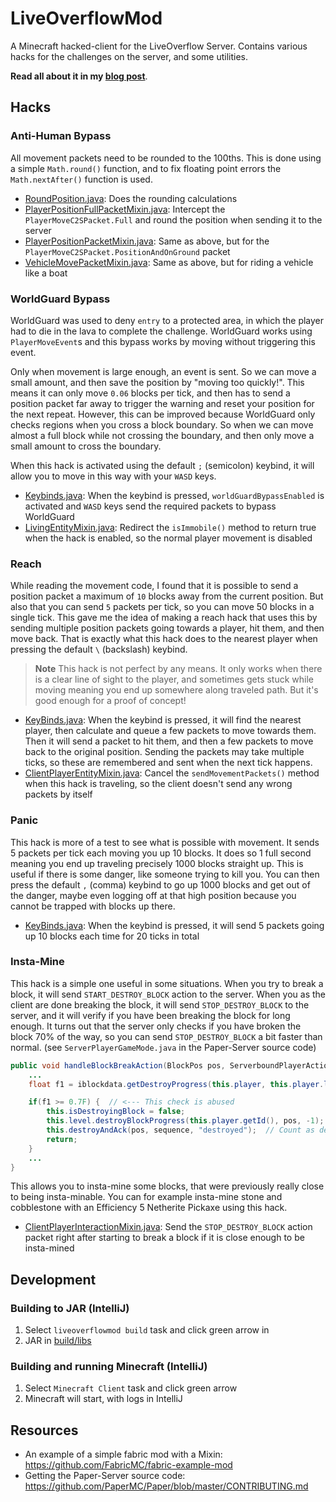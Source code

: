 # LiveOverflowMod

A Minecraft hacked-client for the LiveOverflow Server. Contains various hacks for the challenges on the server,
and some utilities. 

**Read all about it in my [blog post](https://jorianwoltjer.com/blog/)**.

## Hacks

### Anti-Human Bypass

All movement packets need to be rounded to the 100ths. This is done using a simple `Math.round()` function, 
and to fix floating point errors the `Math.nextAfter()` function is used.

* [RoundPosition.java](src/main/java/com/jorianwoltjer/liveoverflowmod/helper/RoundPosition.java): 
Does the rounding calculations
* [PlayerPositionFullPacketMixin.java](src/main/java/com/jorianwoltjer/liveoverflowmod/mixin/PlayerPositionFullPacketMixin.java):
Intercept the `PlayerMoveC2SPacket.Full` and round the position when sending it to the server
* [PlayerPositionPacketMixin.java](src/main/java/com/jorianwoltjer/liveoverflowmod/mixin/PlayerPositionPacketMixin.java):
Same as above, but for the `PlayerMoveC2SPacket.PositionAndOnGround` packet
* [VehicleMovePacketMixin.java](src/main/java/com/jorianwoltjer/liveoverflowmod/mixin/VehicleMovePacketMixin.java):
Same as above, but for riding a vehicle like a boat

### WorldGuard Bypass

WorldGuard was used to deny `entry` to a protected area, in which the player had to die in the lava to complete the challenge. 
WorldGuard works using `PlayerMoveEvent`s and this bypass works by moving without triggering this event.  

Only when movement is large enough, an event is sent. So we can move a small amount, and then save the position by "moving too quickly!". 
This means it can only move `0.06` blocks per tick, and then has to send a position packet far away to trigger the warning and reset your position
for the next repeat. However, this can be improved because WorldGuard only checks regions when you cross a block boundary. 
So when we can move almost a full block while not crossing the boundary, and then only move a small amount to cross the boundary. 

When this hack is activated using the default `;` (semicolon) keybind, it will allow you to move in this way with your `WASD` keys. 

* [Keybinds.java](src/main/java/com/jorianwoltjer/liveoverflowmod/client/Keybinds.java):
When the keybind is pressed, `worldGuardBypassEnabled` is activated and `WASD` keys send the required packets to bypass WorldGuard
* [LivingEntityMixin.java](src/main/java/com/jorianwoltjer/liveoverflowmod/mixin/LivingEntityMixin.java):
Redirect the `isImmobile()` method to return true when the hack is enabled, so the normal player movement is disabled

### Reach

While reading the movement code, I found that it is possible to send a position packet a maximum of `10` blocks away from the current position.
But also that you can send `5` packets per tick, so you can move 50 blocks in a single tick. This gave me the idea of making
a reach hack that uses this by sending multiple position packets going towards a player, hit them, and then move back. 
That is exactly what this hack does to the nearest player when pressing the default `\​` (backslash) keybind.

> **Note**
> This hack is not perfect by any means. It only works when there is a clear line of sight to the player, and sometimes gets
> stuck while moving meaning you end up somewhere along traveled path. But it's good enough for a proof of concept!

* [KeyBinds.java](src/main/java/com/jorianwoltjer/liveoverflowmod/client/Keybinds.java):
When the keybind is pressed, it will find the nearest player, then calculate and queue a few packets to move towards them.
Then it will send a packet to hit them, and then a few packets to move back to the original position. Sending the packets 
may take multiple ticks, so these are remembered and sent when the next tick happens.
* [ClientPlayerEntityMixin.java](src/main/java/com/jorianwoltjer/liveoverflowmod/mixin/ClientPlayerEntityMixin.java):
Cancel the `sendMovementPackets()` method when this hack is traveling, so the client doesn't send any wrong packets by itself

### Panic

This hack is more of a test to see what is possible with movement. It sends 5 packets per tick each moving you up 10 blocks.
It does so 1 full second meaning you end up traveling precisely 1000 blocks straight up. This is useful if there is some danger, 
like someone trying to kill you. You can then press the default `,` (comma) keybind to go up 1000 blocks and get out of the danger, 
maybe even logging off at that high position because you cannot be trapped with blocks up there. 

* [KeyBinds.java](src/main/java/com/jorianwoltjer/liveoverflowmod/client/Keybinds.java):
When the keybind is pressed, it will send 5 packets going up 10 blocks each time for 20 ticks in total

### Insta-Mine

This hack is a simple one useful in some situations. When you try to break a block, it will send `START_DESTROY_BLOCK` action to the server. 
When you as the client are done breaking the block, it will send `STOP_DESTROY_BLOCK` to the server, and it will verify 
if you have been breaking the block for long enough. It turns out that the server only checks if you have broken the block
70% of the way, so you can send `STOP_DESTROY_BLOCK` a bit faster than normal. (see `ServerPlayerGameMode.java` in the Paper-Server source code)

```Java
public void handleBlockBreakAction(BlockPos pos, ServerboundPlayerActionPacket.Action action, Direction direction, int worldHeight, int sequence) {
    ...
    float f1 = iblockdata.getDestroyProgress(this.player, this.player.level,pos) * (float) (l+1);

    if(f1 >= 0.7F) {  // <--- This check is abused
        this.isDestroyingBlock = false;
        this.level.destroyBlockProgress(this.player.getId(), pos, -1);
        this.destroyAndAck(pos, sequence, "destroyed");  // Count as destroyed
        return;
    }
    ...
}
```

This allows you to insta-mine some blocks, that were previously really close to being insta-minable. You can for example insta-mine 
stone and cobblestone with an Efficiency 5 Netherite Pickaxe using this hack.

* [ClientPlayerInteractionMixin.java](src/main/java/com/jorianwoltjer/liveoverflowmod/mixin/ClientPlayerInteractionMixin.java):
Send the `STOP_DESTROY_BLOCK` action packet right after starting to break a block if it is close enough to be insta-mined

## Development

### Building to JAR (IntelliJ)

1. Select `liveoverflowmod build` task and click green arrow in
2. JAR in [build/libs](build/libs)

### Building and running Minecraft (IntelliJ)

1. Select `Minecraft Client` task and click green arrow
2. Minecraft will start, with logs in IntelliJ

## Resources

* An example of a simple fabric mod with a Mixin: https://github.com/FabricMC/fabric-example-mod
* Getting the Paper-Server source code: https://github.com/PaperMC/Paper/blob/master/CONTRIBUTING.md
